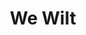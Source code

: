 ---
layout: gallery
title: We Wilt
cover: cambridge.jpg
imgs: [cambridge.jpg, qtip.jpg, vegas1.jpg]
tags: [Poetry]
---
